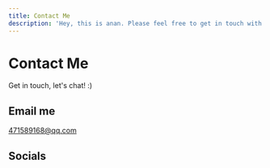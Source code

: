 ```yaml
---
title: Contact Me
description: 'Hey, this is anan. Please feel free to get in touch with me.'
---
```


# Contact Me

Get in touch, let's chat! :)

## Email me

<a href="mailto:471589168@qq.com">471589168@qq.com</a>

## Socials

<icons />

<script setup>
import Icons from '../.vitepress/theme/components/icons.vue';
</script>
